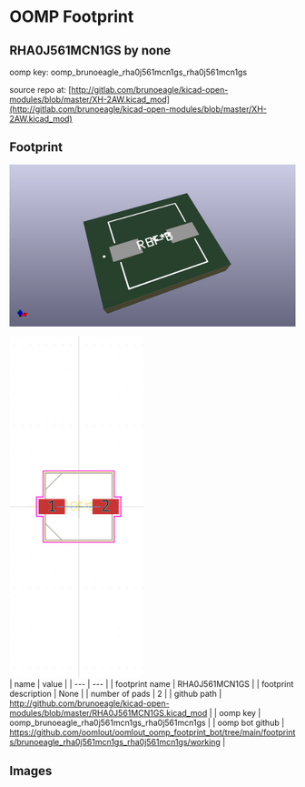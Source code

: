 # OOMP Footprint  
## RHA0J561MCN1GS  by none  
  
oomp key: oomp_brunoeagle_rha0j561mcn1gs_rha0j561mcn1gs  
  
source repo at: [http://gitlab.com/brunoeagle/kicad-open-modules/blob/master/XH-2AW.kicad_mod](http://gitlab.com/brunoeagle/kicad-open-modules/blob/master/XH-2AW.kicad_mod)  
## Footprint  
  
[![working_kicad_pcb_3d.png](working_kicad_pcb_3d_600.png)](working_kicad_pcb_3d.png)  
  
[![working.png](working_600.png)](working.png)  
| name | value | 
| --- | --- | 
| footprint name | RHA0J561MCN1GS | 
| footprint description | None | 
| number of pads | 2 | 
| github path | http://github.com/brunoeagle/kicad-open-modules/blob/master/RHA0J561MCN1GS.kicad_mod | 
| oomp key | oomp_brunoeagle_rha0j561mcn1gs_rha0j561mcn1gs | 
| oomp bot github | https://github.com/oomlout/oomlout_oomp_footprint_bot/tree/main/footprints/brunoeagle_rha0j561mcn1gs_rha0j561mcn1gs/working | 
## Images  
